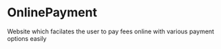 OnlinePayment
=============

Website which facilates the user to pay fees online with various payment options easily
